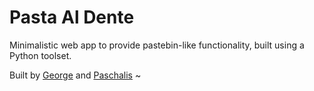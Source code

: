 # Pasta Al Dente

Minimalistic web app to provide pastebin-like functionality, built using a Python toolset.

Built by [George](https://github.com/GeorgeTsilias) and [Paschalis](https://github.com/tpaschalis)
~
